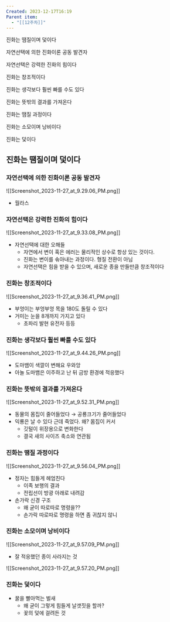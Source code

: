 ```yaml
---
Created: 2023-12-17T16:19
Parent item:
  - "[[12주차]]"
---
```

진화는 땜질이며 덫이다

자연선택에 의한 진화이론 공동 발견자

자연선택은 강력한 진화의 힘이다

진화는 창조적이다

진화는 생각보다 훨씬 빠를 수도 있다

진화는 뜻밖의 결과를 가져온다

진화는 땜질 과정이다

진화는 소모이며 낭비이다

진화는 덫이다

## 진화는 땜질이며 덫이다

### 자연선택에 의한 진화이론 공동 발견자

![[Screenshot_2023-11-27_at_9.29.06_PM.png]]

- 월라스

### 자연선택은 강력한 진화의 힘이다

![[Screenshot_2023-11-27_at_9.33.08_PM.png]]

- 자연선택에 대한 오해들
    - 자연에서 변이 혹은 에러는 물리적인 상수로 항상 있는 것이다.
    - 진화는 변이를 솎아내는 과정이다. 형질 전환이 아님
    - 자연선택은 힘을 받을 수 있으며, 새로운 종을 만들만큼 창조적이다

### 진화는 창조적이다

![[Screenshot_2023-11-27_at_9.36.41_PM.png]]

- 부엉이는 부엉부엉 목을 180도 돌릴 수 있다
- 거미는 눈을 8개까지 가지고 있다
    - 초파리 발현 유전자 등등

### 진화는 생각보다 훨씬 빠를 수도 있다

![[Screenshot_2023-11-27_at_9.44.26_PM.png]]

- 도마뱀이 색깔이 변해요 우와앙
- 아놀 도마뱀은 이주하고 난 뒤 금방 환경에 적응했다

### 진화는 뜻밖의 결과를 가져온다

![[Screenshot_2023-11-27_at_9.52.31_PM.png]]

- 동물의 몸집이 줄어들었다 → 공룡크기가 줄어들었다
- 익룡은 날 수 있다 근데 죽었다. 왜? 몸집이 커서
    - 깃털이 위장용으로 변화한다
    - 결국 새의 사이즈 축소와 연관됨

### 진화는 땜질 과정이다

![[Screenshot_2023-11-27_at_9.56.04_PM.png]]

- 정자는 힘들게 헤엄친다
    - 이족 보행의 결과
    - 전립선이 방광 아래로 내려감
- 손가락 신경 구조
    - 왜 굳이 따로따로 명령을??
    - 손가락 따로따로 명령을 하면 좀 귀찮지 않니

### 진화는 소모이며 낭비이다

![[Screenshot_2023-11-27_at_9.57.09_PM.png]]

- 잘 적응했던 종이 사라지는 것

![[Screenshot_2023-11-27_at_9.57.20_PM.png]]

### 진화는 덫이다

- 꿀을 빨아먹는 벌새
    - 왜 굳이 그렇게 힘들게 날갯짓을 할까?
    - 꽃의 덫에 걸려든 것